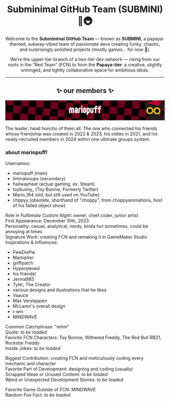 <div align="center">

# Subminimal GitHub Team (SUBMINI) 🍞🚇

Welcome to the **Subminimal GitHub Team** — known as **SUBMINI**, a papaya-themed, subway-vibed team of passionate devs creating funky, chaotic, and surprisingly polished projects (mostly games... for now 👀).

We’re the upper-tier branch of a two-tier dev network — rising from our roots in the “Red Team” (FCN) to form the **Papaya-tier**: a creative, slightly unhinged, and tightly collaborative space for ambitious ideas.

---

## ✨ our members ✨

<img src="/assets/mariopuffbanner.png" width="1600"/>
</div>

The leader, head honcho of them all. The one who connected his friends whose friendship was created in 2022 & 2023, his oldies in 2021, and his newly-recruited members in 2024 within one ultimate groups system.

### about mariopuff!

Usernames:
- mariopuff (main)
- liminalsoups (secondary)
- hallwayheat (actual gaming, ex. Steam)
- toybunny_ (Toy Bonnie, Formerly Twitter)
- Mario_184 (old, but still used on YouTube)
- chppyy (obsolete, shorthand of "choppy", from choppyanimations, host of his failed object show)

Role in *Fulltimate Custom Night*: owner, chief coder, junior artist  
First Appearance: December 10th, 2023  
Personality: casual, analytical, nerdy, kinda fun sometimes, could be annoying at times  
Signature Work: creating FCN and remaking it in GameMaker Studio  
Inspirations & Influences:
- PewDiePie
- Markiplier
- griffpatch
- Hyperplexed
- his friends!
- Jerma985
- Tyler, The Creator
- various designs and illustrations that he likes
- Vsauce
- Max Verstappen
- McLaren's overall design
- i-win
- MINDWAVE

Common Catchphrase: "mhm"  
Quote: *to be loaded*  
Favorite FCN Characters: Toy Bonnie, Withered Freddy, The Red Bull RB21, Rockstar Freddy  
Inside Jokes: *to be loaded*  

Biggest Contribution: creating FCN and meticulously coding every mechanic and character  
Favorite Part of Development: designing and coding (usually)  
Scrapped Ideas or Unused Content: *to be loaded*  
Weird or Unexpected Development Stories: *to be loaded*  

Favorite Game Outside of FCN: MINDWAVE  
Random Fun Fact: *to be loaded*  
